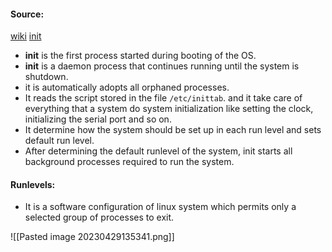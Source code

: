 #### Source:
[wiki](https://en.wikipedia.org/wiki/Init#:~:text=In%20Unix%2Dbased%20computer%20operating,the%20system%20is%20shut%20down.)
[init](https://www.javatpoint.com/linux-init)


* **init** is the first process started during booting of the OS.
* **init** is a daemon process that continues running until the system is shutdown.
* it is automatically adopts all orphaned processes.
* It reads the script stored in the file `/etc/inittab`. and it take care of everything that a system do system initialization like setting the clock, initializing the serial port and so on.
* It determine how the system should be set up in each run level and sets default run level.
* After determining the default runlevel of the system, init starts all background processes required to run the system.


#### Runlevels:

* It is a software configuration of linux system which permits only a selected group of processes to exit.

![[Pasted image 20230429135341.png]]

